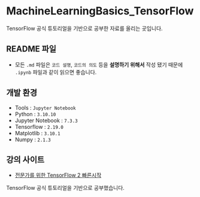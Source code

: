 # MachineLearningBasics_TensorFlow
TensorFlow 공식 튜토리얼을 기반으로 공부한 자료를 올리는 곳입니다.

## README 파일
- 모든 ``.md`` 파일은 ``코드 설명``, ``코드의 의도`` 등을 **설명하기 위해서** 작성 됐기 때문에 ``.ipynb`` 파일과 같이 읽으면 좋습니다.

## 개발 환경
- Tools : ``Jupyter Notebook``
- Python : ``3.10.10``
- Jupyter Notebook : ``7.3.3``
- Tensorflow : ``2.19.0``
- Matplotlib : ``3.10.1``
- Numpy : ``2.1.3``

## 강의 사이트
- [전문가를 위한 TensorFlow 2 빠른시작](https://www.tensorflow.org/tutorials/quickstart/advanced?hl=ko)

TensorFlow 공식 튜토리얼을 기반으로 공부했습니다.

<!-- 
2주 : 이미지 - 컨볼루셔널 신경망
3주 : 이미지 분류, 전이학습 및 미세 조정
4주 : 데이터 증강
5주 : 생성 - 신경 스타일 전이
6주 : 

최종 프로젝트 1: 웹에 사진 구별 하는거 띄워보기

-->

<!--
이미지 - 컨볼루션에서부터 이미지 분할 까지 

생성 - 신경스타일 전의~ 6개 아마 적대 FGSM

DCGAN 감별자 손실 함수 

-->

<!--
1. cmd 관리자 권한 -> 
myTensorFlow\Scripts\activate 
로 가상 머신 실행

2. 가상머신 경로로 이동
cd C:\Windows\System32\myTensorflow

3. jupyter notebook 실행
jupyter notebook
-->